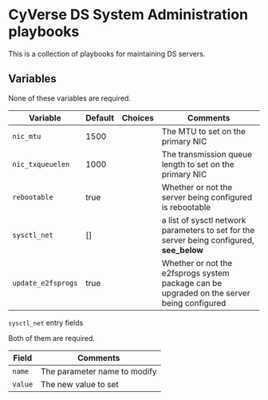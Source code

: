 # CyVerse DS System Administration playbooks

This is a collection of playbooks for maintaining DS servers.


## Variables

None of these variables are required.

Variable           | Default | Choices | Comments
------------------ | --------| ------- | --------
`nic_mtu`          | 1500    |         | The MTU to set on the primary NIC
`nic_txqueuelen`   | 1000    |         | The transmission queue length to set on the primary NIC
`rebootable`       | true    |         | Whether or not the server being configured is rebootable
`sysctl_net`       | []      |         | a list of sysctl network parameters to set for the server being configured, __see_below__
`update_e2fsprogs` | true    |         | Whether or not the e2fsprogs system package can be upgraded on the server being configured

`sysctl_net` entry fields

Both of them are required.

Field    | Comments
-------- | --------
`name`   | The parameter name to modify
`value`  | The new value to set
